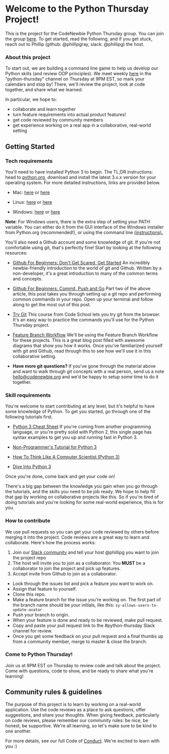 # Welcome to the Python Thursday Project! 
This is the project for the CodeNewbie Python Thursday group. You can join the group [here](https://codenewbie.typeform.com/to/uwsWlZ). To get started, read the following, and if you get stuck, reach out to Phillip (github: @phillipgray, slack: @phillipg) the host.

### About this project
To start out, we are building a command line game to help us develop our Python skills (and review OOP principles). We meet weekly [here](https://codenewbie.typeform.com/to/uwsWlZ) in the "python-thursday" channel on Thursday at 9PM EST, so mark your calendars and stop by! There, we'll review the project, look at code together, and share what we learned. 

In particular, we hope to:

- collaborate and learn together
- turn feature requirements into actual product features!
- get code reviewed by community members
- get experience working on a real app in a collaborative, real-world setting

## Getting Started

### Tech requirements
You'll need to have installed Python 3 to begin. The TL;DR instructions: head to [python.org](https://www.python.org/downloads/), download and install the latest 3.x.x version for your operating system. For more detailed instructions, links are provided below.

- Mac: [here](http://www.diveintopython3.net/installing-python.html#macosx) or [here](http://en.wikibooks.org/wiki/Non-Programmer%27s_Tutorial_for_Python_3/Intro#Mac_users)

- Linux: [here](http://www.diveintopython3.net/installing-python.html#ubuntu) or [here](http://en.wikibooks.org/wiki/Non-Programmer%27s_Tutorial_for_Python_3/Intro#Linux.2C_BSD.2C_and_Unix_users)

- Windows: [here](http://www.diveintopython3.net/installing-python.html#windows) or [here](http://en.wikibooks.org/wiki/Non-Programmer%27s_Tutorial_for_Python_3/Intro#Windows_users) 

**Note**: For Windows users, there is the extra step of setting your PATH variable. You can either do it from the GUI interface of the Windows installer from Python.org (recommended!), or using the command line [(instructions).](http://en.wikibooks.org/wiki/Non-Programmer%27s_Tutorial_for_Python_3/Intro#Configuring_your_PATH_environment_variable)

You'll also need a Github account and some knowledge of git. If you're not comfortable using git, that's perfectly fine! Start by looking at the following resources:

- [Github For Beginners: Don't Get Scared, Get Started](http://readwrite.com/2013/09/30/understanding-github-a-journey-for-beginners-part-1)
An incredibly newbie-friendly introduction to the world of git and Github. Written by a non-developer, it's a great introduction to many of the common terms and concepts. 

- [Github For Beginners: Commit, Push and Go](http://readwrite.com/2013/10/02/github-for-beginners-part-2)
Part two of the above article, this post takes you through setting up a git repo and performing common commands in your repo. Open up your terminal and follow along to get the most out of this post.

- [Try Git](https://try.github.io/levels/1/challenges/1)
This course from Code School lets you try  git from the browser. It's an easy way to practice the commands you'll use for the Python Thursday project.

- [Feature Branch Workflow](https://www.atlassian.com/git/tutorials/comparing-workflows/feature-branch-workflow)
We'll be using the Feature Branch Workflow for these projects. This is a great blog post filled with awesome diagrams that show you how it works. Once you've familiarized yourself with git and Github, read through this to see how we'll use it in this collaborative setting.

- **Have more git questions?** If you've gone through the material above and want to walk through git concepts with a real person, send us a note <hello@codenewbie.org> and we'd be happy to setup some time to do it together.

### Skill requirements
You're welcome to start contributing at any level, but it's helpful to have some knowledge of Python. To get you started, go through one of the following tutorials first.

- [Python 3 Cheat Sheet](http://learnxinyminutes.com/docs/python3/)
  If you're coming from another programming language, or you're pretty solid with Python 2, this single page has syntax examples to get you up and running fast in Python 3.

- [Non-Programmer's Tutorial for Python 3](http://en.wikibooks.org/wiki/Non-Programmer%27s_Tutorial_for_Python_3)

- [How To Think Like A Computer Scientist (Python 3)](http://interactivepython.org/runestone/static/thinkcspy/toc.html)

- [Dive Into Python 3](http://www.diveintopython3.net)

Once you're done, come back and get your code on!

There's a big gap between the knowledge you gain when you go through the tutorials, and the skills you need to be job ready. We hope to help fill that gap by working on collaborative projects like this. So if you're tired of doing tutorials and you're looking for some real-world experience, this is for you.

### How to contribute
We use pull requests so you can get your code reviewed by others before merging it into the project. Code reviews are a great way to learn and collaborate. Here's how the process works:

1. Join our [Slack community][1] and tell your host @phillipg you want to join the project repo
2. The host will invite you to join as a collaborator. You **MUST** be a collaborator to join the project and pick up features.
3. Accept invite from Github to join as a collaborator.
- Look through the issues list and pick a feature you want to work on.
- Assign that feature to yourself.
- Clone this repo.
- Make a feature branch for the issue you're working on. The first part of the branch name should be your initials, like this: `sy-allows-users-to-update-avatar`
- Push your branch to origin. 
- When your feature is done and ready to be reviewed, make pull request.
- Copy and paste your pull request link to the \#python-thursday Slack channel for review.
- Once you get some feedback on your pull request and a final thumbs up from a community member, merge to master & close the branch.

### Come to Python Thursday!
Join us at 9PM EST on Thursday to review code and talk about the project. Come with questions, code to show, and be ready to share what you're learning!

## Community rules & guidelines
The purpose of this project is to learn by working on a real-world application. Use the code reviews as a place to ask questions, offer suggestions, and share your thoughts. When giving feedback, particularly on code reviews, please remember our community rules: be nice, be honest, be supportive. We're all learning, so let's make sure to be kind to one another. 

For more details, see our full Code of [Conduct](http://www.codenewbie.org/blogs/our-code-of-conduct). We're excited to learn with you :)

[1]: https://codenewbie.typeform.com/to/uwsWlZ
